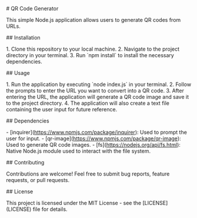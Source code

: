 \# QR Code Generator

This simple Node.js application allows users to generate QR codes from
URLs.

\## Installation

1\. Clone this repository to your local machine. 2. Navigate to the
project directory in your terminal. 3. Run \`npm install\` to install
the necessary dependencies.

\## Usage

1\. Run the application by executing \`node index.js\` in your terminal.
2. Follow the prompts to enter the URL you want to convert into a QR
code. 3. After entering the URL, the application will generate a QR code
image and save it to the project directory. 4. The application will also
create a text file containing the user input for future reference.

\## Dependencies

\- \[inquirer\](https://www.npmjs.com/package/inquirer): Used to prompt
the user for input. -
\[qr-image\](https://www.npmjs.com/package/qr-image): Used to generate
QR code images. - \[fs\](https://nodejs.org/api/fs.html): Native Node.js
module used to interact with the file system.

\## Contributing

Contributions are welcome! Feel free to submit bug reports, feature
requests, or pull requests.

\## License

This project is licensed under the MIT License - see the
\[LICENSE\](LICENSE) file for details.
